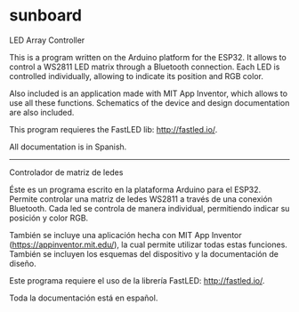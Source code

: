# sunboard

LED Array Controller

This is a program written on the Arduino platform for the ESP32. It allows to control a WS2811 LED matrix through a Bluetooth connection.
Each LED is controlled individually, allowing to indicate its position and RGB color.

Also included is an application made with MIT App Inventor, which allows to use all these functions. 
Schematics of the device and design documentation are also included.

This program requieres the FastLED lib: http://fastled.io/.

All documentation is in Spanish.

-----------------------------------------------------------------

Controlador de matriz de ledes

Éste es un programa escrito en la plataforma Arduino para el ESP32. Permite controlar una matriz de ledes WS2811 a través de una conexión Bluetooth.
Cada led se controla de manera individual, permitiendo indicar su posición y color RGB.

También se incluye una aplicación hecha con MIT App Inventor (https://appinventor.mit.edu/), la cual permite utilizar todas estas funciones. 
También se incluyen los esquemas del dispositivo y la documentación de diseño.

Este programa requiere el uso de la librería FastLED: http://fastled.io/.

Toda la documentación está en español.
